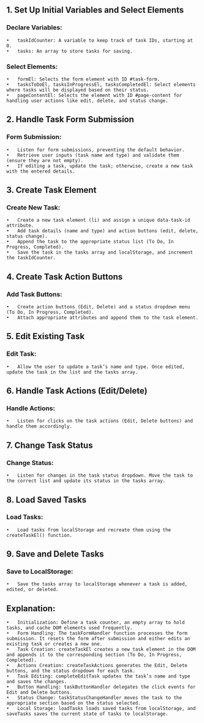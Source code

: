 ## 1. Set Up Initial Variables and Select Elements

   ### Declare Variables:
	•	taskIdCounter: A variable to keep track of task IDs, starting at 0.
	•	tasks: An array to store tasks for saving.
   ### Select Elements:
	•	formEl: Selects the form element with ID #task-form.
	•	tasksToDoEl, tasksInProgressEl, tasksCompletedEl: Select elements where tasks will be displayed based on their status.
	•	pageContentEl: Selects the element with ID #page-content for handling user actions like edit, delete, and status change.

## 2. Handle Task Form Submission

   ### Form Submission:
	•	Listen for form submissions, preventing the default behavior.
	•	Retrieve user inputs (task name and type) and validate them (ensure they are not empty).
	•	If editing a task, update the task; otherwise, create a new task with the entered details.

## 3. Create Task Element

   ### Create New Task:
	•	Create a new task element (li) and assign a unique data-task-id attribute.
	•	Add task details (name and type) and action buttons (edit, delete, status change).
	•	Append the task to the appropriate status list (To Do, In Progress, Completed).
	•	Save the task in the tasks array and localStorage, and increment the taskIdCounter.

## 4. Create Task Action Buttons

   ### Add Task Buttons:
	•	Create action buttons (Edit, Delete) and a status dropdown menu (To Do, In Progress, Completed).
	•	Attach appropriate attributes and append them to the task element.

## 5. Edit Existing Task

   ### Edit Task:
	•	Allow the user to update a task’s name and type. Once edited, update the task in the list and the tasks array.

## 6. Handle Task Actions (Edit/Delete)

   ### Handle Actions:
	•	Listen for clicks on the task actions (Edit, Delete buttons) and handle them accordingly.

## 7. Change Task Status

   ### Change Status:
	•	Listen for changes in the task status dropdown. Move the task to the correct list and update its status in the tasks array.

## 8. Load Saved Tasks

   ### Load Tasks:
	•	Load tasks from localStorage and recreate them using the createTaskEl() function.

## 9. Save and Delete Tasks

   ### Save to LocalStorage:
	•	Save the tasks array to localStorage whenever a task is added, edited, or deleted.


## Explanation:
	•	Initialization: Define a task counter, an empty array to hold tasks, and cache DOM elements used frequently.
	•	Form Handling: The taskFormHandler function processes the form submission. It resets the form after submission and either edits an existing task or creates a new one.
	•	Task Creation: createTaskEl creates a new task element in the DOM and appends it to the corresponding section (To Do, In Progress, Completed).
	•	Actions Creation: createTaskActions generates the Edit, Delete buttons, and the status dropdown for each task.
	•	Task Editing: completeEditTask updates the task’s name and type and saves the changes.
	•	Button Handling: taskButtonHandler delegates the click events for Edit and Delete buttons.
	•	Status Change: taskStatusChangeHandler moves the task to the appropriate section based on the status selected.
	•	Local Storage: loadTasks loads saved tasks from localStorage, and saveTasks saves the current state of tasks to localStorage.